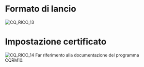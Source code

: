 # Formato di lancio
![CQ_RICO_13](http://localhost:3000/immagini/MBDOC_OGG-P_CQRM80/CQ_RICO_13.png)
# Impostazione certificato
![CQ_RICO_14](http://localhost:3000/immagini/MBDOC_OGG-P_CQRM80/CQ_RICO_14.png)
Far riferimento alla documentazione del programma CQRM10.
